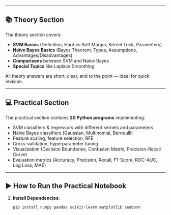 
---

## 📚 Theory Section

The theory section covers:
- **SVM Basics** (Definition, Hard vs Soft Margin, Kernel Trick, Parameters)
- **Naïve Bayes Basics** (Bayes Theorem, Types, Assumptions, Advantages/Disadvantages)
- **Comparisons** between SVM and Naïve Bayes
- **Special Topics** like Laplace Smoothing

All theory answers are short, clear, and to the point — ideal for quick revision.

---

## 💻 Practical Section

The practical section contains **20 Python programs** implementing:
- SVM classifiers & regressors with different kernels and parameters
- Naïve Bayes classifiers (Gaussian, Multinomial, Bernoulli)
- Feature scaling, feature selection, RFE
- Cross-validation, hyperparameter tuning
- Visualization (Decision Boundaries, Confusion Matrix, Precision-Recall Curve)
- Evaluation metrics (Accuracy, Precision, Recall, F1-Score, ROC-AUC, Log Loss, MAE)

---

## ▶️ How to Run the Practical Notebook

1. **Install Dependencies**:
   ```bash
   pip install numpy pandas scikit-learn matplotlib seaborn

